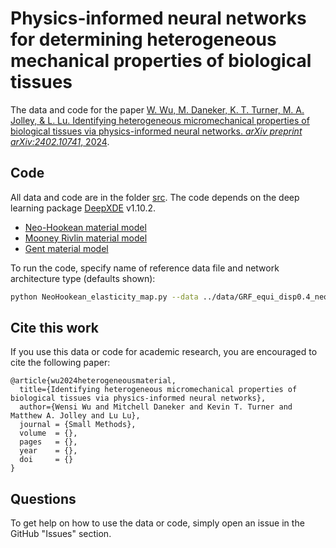 # Physics-informed neural networks for determining heterogeneous mechanical properties of biological tissues

The data and code for the paper [W. Wu, M. Daneker, K. T. Turner, M. A. Jolley, & L. Lu. Identifying heterogeneous micromechanical properties of biological
tissues via physics-informed neural networks. *arXiv preprint arXiv:2402.10741*, 2024](https://arxiv.org/abs/2402.10741).

## Code

All data and code are in the folder [src](src). The code depends on the deep learning package [DeepXDE](https://github.com/lululxvi/deepxde) v1.10.2. 

- [Neo-Hookean material model](src/NeoHookean_elasticity_map.py)
- [Mooney Rivlin material model](src/MooneyRivlin_elasticity_map.py)
- [Gent material model](src/Gent_elasticity_map.py)

To run the code, specify name of reference data file and network architecture type (defaults shown):
```bash
python NeoHookean_elasticity_map.py --data ../data/GRF_equi_disp0.4_neo.npy --network 2B
```
## Cite this work

If you use this data or code for academic research, you are encouraged to cite the following paper:

```
@article{wu2024heterogeneousmaterial,
  title={Identifying heterogeneous micromechanical properties of biological tissues via physics-informed neural networks}, 
  author={Wensi Wu and Mitchell Daneker and Kevin T. Turner and Matthew A. Jolley and Lu Lu},
  journal = {Small Methods},
  volume  = {},
  pages   = {},
  year    = {},
  doi     = {}
}
```

## Questions

To get help on how to use the data or code, simply open an issue in the GitHub "Issues" section.
